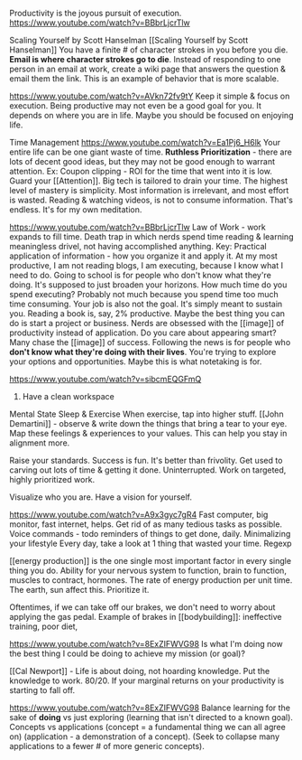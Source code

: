 Productivity is the joyous pursuit of execution.
https://www.youtube.com/watch?v=BBbrLjcrTlw


Scaling Yourself by Scott Hanselman
[[Scaling Yourself by Scott Hanselman]]
You have a finite # of character strokes in you before you die. **Email is where character strokes go to die**. Instead of responding to one person in an email at work, create a wiki page that answers the question & email them the link. This is an example of behavior that is more scalable.

https://www.youtube.com/watch?v=AVkn72fv9tY
Keep it simple & focus on execution.
Being productive may not even be a good goal for you. It depends on where you are in life. Maybe you should be focused on enjoying life.


Time Management
https://www.youtube.com/watch?v=Ea1Pj6_H6lk
Your entire life can be one giant waste of time.
**Ruthless Prioritization** - there are lots of decent good ideas, but they may not be good enough to warrant attention.
	Ex: Coupon clipping - ROI for the time that went into it is low.
Guard your [[Attention]]. Big tech is tailored to drain your time.
The highest level of mastery is simplicity.
Most information is irrelevant, and most effort is wasted.
Reading & watching videos, is not to consume information. That's endless. It's for my own meditation.


https://www.youtube.com/watch?v=BBbrLjcrTlw
Law of Work - work expands to fill time. Death trap in which nerds spend time reading & learning meaningless drivel, not having accomplished anything.
Key: Practical application of information - how you organize it and apply it.
At my most productive, I am not reading blogs, I am executing, because I know what I need to do.
Going to school is for people who don't know what they're doing. It's supposed to just broaden your horizons.
How much time do you spend executing? Probably not much because you spend time too much time consuming.
Your job is also not the goal. It's simply meant to sustain you.
Reading a book is, say, 2% productive.
Maybe the best thing you can do is start a project or business.
Nerds are obsessed with the [[image]] of productivity instead of application.
	Do you care about appearing smart?
Many chase the [[image]] of success.
Following the news is for people who **don't know what they're doing with their lives**. You're trying to explore your options and opportunities. Maybe this is what notetaking is for.

https://www.youtube.com/watch?v=sibcmEQGFmQ
1) Have a clean workspace

Mental State
Sleep & Exercise
	When exercise, tap into higher stuff.
		[[John Demartini]] - observe & write down the things that bring a tear to your eye. Map these feelings & experiences to your values. This can help you stay in alignment more.

Raise your standards. Success is fun. It's better than frivolity.
	Get used to carving out lots of time & getting it done. Uninterrupted. Work on targeted, highly prioritized work.

Visualize who you are. Have a vision for yourself.

https://www.youtube.com/watch?v=A9x3gyc7gR4
Fast computer, big monitor, fast internet, helps.
Get rid of as many tedious tasks as possible.
Voice commands - todo reminders of things to get done, daily.
Minimalizing your lifestyle
	Every day, take a look at 1 thing that wasted your time.
Regexp

[[energy production]] is the one single most important factor in every single thing you do. Ability for your nervous system to function, brain to function, muscles to contract, hormones. The rate of energy production per unit time.
The earth, sun affect this. Prioritize it.

Oftentimes, if we can take off our brakes, we don't need to worry about applying the gas pedal.
	Example of brakes in [[bodybuilding]]: ineffective training, poor diet, 

https://www.youtube.com/watch?v=8ExZIFWVG98
Is what I'm doing now the best thing I could be doing to achieve my mission (or goal)?

[[Cal Newport]] - Life is about doing, not hoarding knowledge. Put the knowledge to work. 80/20. If your marginal returns on your productivity is starting to fall off.


https://www.youtube.com/watch?v=8ExZIFWVG98
Balance learning for the sake of **doing** vs just exploring (learning that isn't directed to a known goal).
Concepts vs applications (concept = a fundamental thing we can all agree on) (application - a demonstration of a concept).
	(Seek to collapse many applications to a fewer # of more generic concepts).
